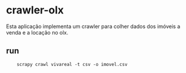 # crawler-olx

Esta aplicação implementa um crawler para colher dados dos imóveis a venda e a locação no olx.


## run

```
    scrapy crawl vivareal -t csv -o imovel.csv
```
